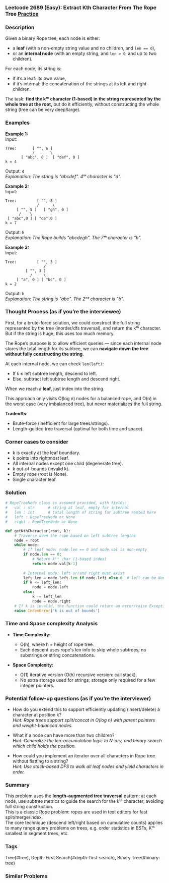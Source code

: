 ### Leetcode 2689 (Easy): Extract Kth Character From The Rope Tree [Practice](https://leetcode.com/problems/extract-kth-character-from-the-rope-tree)

### Description  
Given a binary Rope tree, each node is either:
- a **leaf** (with a non-empty string value and no children, and `len == 0`),  
- or an **internal node** (with an empty string, and `len > 0`, and up to two children).  

For each node, its string is:
- if it’s a leaf: its own value,
- if it’s internal: the concatenation of the strings at its left and right children.

The task: **find the kᵗʰ character (1-based) in the string represented by the whole tree at the root,** but do it efficiently, without constructing the whole string (tree can be very deep/large).

### Examples  

**Example 1:**  
Input:  
```
Tree:       [ "", 6 ]
            /       \
       [ "abc", 0 ]  [ "def", 0 ]
k = 4
```
Output: `d`  
*Explanation: The string is "abcdef". 4ᵗʰ character is "d".*

**Example 2:**  
Input:  
```
Tree:         [ "", 8 ]
              /      \
     [ "", 5 ]   [ "gh", 0 ]
      /    \
 [ "abc",0 ] [ "de",0 ]
k = 7
```
Output: `h`  
*Explanation: The Rope builds "abcdegh". The 7ᵗʰ character is "h".*

**Example 3:**  
Input:  
```
Tree:         [ "", 3 ]
                 /
         [ "", 3 ]
           /     \
     [ "a", 0 ] [ "bc", 0 ]
k = 2
```
Output: `b`  
*Explanation: The string is "abc". The 2ⁿᵈ character is "b".*



### Thought Process (as if you’re the interviewee)  
First, for a brute-force solution, we could construct the full string represented by the tree (inorder/dfs traversal), and return the kᵗʰ character. But if the string is huge, this uses too much memory.

The Rope’s purpose is to allow efficient queries — since each internal node stores the total length for its subtree, we can **navigate down the tree without fully constructing the string**.

At each internal node, we can check `len(left)`:
- If `k` ≤ left subtree length, descend to left.
- Else, subtract left subtree length and descend right.

When we reach a **leaf**, just index into the string.

This approach only visits O(log n) nodes for a balanced rope, and O(n) in the worst case (very imbalanced tree), but never materializes the full string.

**Tradeoffs:**  
- Brute-force (inefficient for large trees/strings).
- Length-guided tree traversal (optimal for both time and space).

### Corner cases to consider  
- k is exactly at the leaf boundary.
- k points into rightmost leaf.
- All internal nodes except one child (degenerate tree).  
- k out-of-bounds (invalid k).
- Empty rope (root is None).
- Single character leaf.

### Solution

```python
# RopeTreeNode class is assumed provided, with fields:
#   val : str      # string at leaf, empty for internal
#   len : int      # total length of string for subtree rooted here
#   left : RopeTreeNode or None
#   right : RopeTreeNode or None

def getKthCharacter(root, k):
    # Traverse down the rope based on left subtree lengths
    node = root
    while node:
        # If leaf node: node.len == 0 and node.val is non-empty
        if node.len == 0:
            # Return kᵗʰ char (1-based index)
            return node.val[k-1]
        
        # Internal node: left or/and right must exist
        left_len = node.left.len if node.left else 0  # left can be None
        if k <= left_len:
            node = node.left
        else:
            k -= left_len
            node = node.right
    # If k is invalid, the function could return an error/raise Exception
    raise IndexError('k is out of bounds')
```

### Time and Space complexity Analysis  

- **Time Complexity:**  
  - O(h), where h = height of rope tree.  
  - Each descent uses rope's len info to skip whole subtrees; no substrings or string concatenations.

- **Space Complexity:**  
  - O(1) iterative version (O(h) recursive version: call stack).
  - No extra storage used for strings; storage only required for a few integer pointers.
  

### Potential follow-up questions (as if you’re the interviewer)  

- How do you extend this to support efficiently updating (insert/delete) a character at position k?  
  *Hint: Rope trees support split/concat in O(log n) with parent pointers and weight-balanced nodes.*

- What if a node can have more than two children?  
  *Hint: Generalize the len-accumulation logic to N-ary, and binary search which child holds the position.*

- How could you implement an iterator over all characters in Rope tree without flatting to a string?  
  *Hint: Use stack-based DFS to walk all leaf nodes and yield characters in order.*

### Summary
This problem uses the **length-augmented tree traversal** pattern: at each node, use subtree metrics to guide the search for the kᵗʰ character, avoiding full string construction.  
This is a classic Rope problem: ropes are used in text editors for fast split/merge/index.  
The core technique (descend left/right based on cumulative counts) applies to many range query problems on trees, e.g. order statistics in BSTs, Kᵗʰ smallest in segment trees, etc.

### Tags
Tree(#tree), Depth-First Search(#depth-first-search), Binary Tree(#binary-tree)

### Similar Problems

